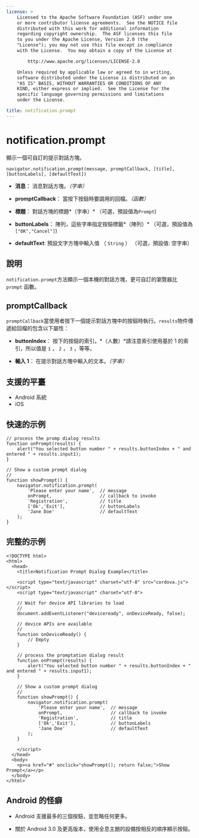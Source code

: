 ```yaml
---
license: >
    Licensed to the Apache Software Foundation (ASF) under one
    or more contributor license agreements.  See the NOTICE file
    distributed with this work for additional information
    regarding copyright ownership.  The ASF licenses this file
    to you under the Apache License, Version 2.0 (the
    "License"); you may not use this file except in compliance
    with the License.  You may obtain a copy of the License at

        http://www.apache.org/licenses/LICENSE-2.0

    Unless required by applicable law or agreed to in writing,
    software distributed under the License is distributed on an
    "AS IS" BASIS, WITHOUT WARRANTIES OR CONDITIONS OF ANY
    KIND, either express or implied.  See the License for the
    specific language governing permissions and limitations
    under the License.

title: notification.prompt
---
```


# notification.prompt

顯示一個可自訂的提示對話方塊。

    navigator.notification.prompt(message, promptCallback, [title], [buttonLabels], [defaultText])
    

*   **消息**： 消息對話方塊。*（字串）*

*   **promptCallback**： 當按下按鈕時要調用的回檔。*（函數）*

*   **標題**： 對話方塊的標題*（字串）* （可選，預設值為`Prompt`)

*   **buttonLabels**： 陣列，這些字串指定按鈕標籤*（陣列）* （可選，預設值為`["OK","Cancel"]`)

*   **defaultText**: 預設文字方塊中輸入值 （ `String` ） （可選，預設值: 空字串）

## 說明

`notification.prompt`方法顯示一個本機的對話方塊，更可自訂的瀏覽器比 `prompt` 函數。

## promptCallback

`promptCallback`當使用者按下一個提示對話方塊中的按鈕時執行。`results`物件傳遞給回檔的包含以下屬性：

*   **buttonIndex**： 按下的按鈕的索引。*（人數）*請注意索引使用基於 1 的索引，所以值是 `1` ， `2` ， `3` ，等等。

*   **輸入 1**： 在提示對話方塊中輸入的文本。*（字串）*

## 支援的平臺

*   Android 系統
*   iOS

## 快速的示例

    // process the promp dialog results
    function onPrompt(results) {
        alert("You selected button number " + results.buttonIndex + " and entered " + results.input1);
    }
    
    // Show a custom prompt dialog
    //
    function showPrompt() {
        navigator.notification.prompt(
            'Please enter your name',  // message
            onPrompt,                  // callback to invoke
            'Registration',            // title
            ['Ok','Exit'],             // buttonLabels
            'Jane Doe'                 // defaultText
        );
    }
    

## 完整的示例

    <!DOCTYPE html>
    <html>
      <head>
        <title>Notification Prompt Dialog Example</title>
    
        <script type="text/javascript" charset="utf-8" src="cordova.js"></script>
        <script type="text/javascript" charset="utf-8">
    
        // Wait for device API libraries to load
        //
        document.addEventListener("deviceready", onDeviceReady, false);
    
        // device APIs are available
        //
        function onDeviceReady() {
            // Empty
        }
    
        // process the promptation dialog result
        function onPrompt(results) {
            alert("You selected button number " + results.buttonIndex + " and entered " + results.input1);
        }
    
        // Show a custom prompt dialog
        //
        function showPrompt() {
            navigator.notification.prompt(
                'Please enter your name',  // message
                onPrompt,                  // callback to invoke
                'Registration',            // title
                ['Ok','Exit'],             // buttonLabels
                'Jane Doe'                 // defaultText
            );
        }
    
        </script>
      </head>
      <body>
        <p><a href="#" onclick="showPrompt(); return false;">Show Prompt</a></p>
      </body>
    </html>
    

## Android 的怪癖

*   Android 支援最多的三個按鈕，並忽略任何更多。

*   關於 Android 3.0 及更高版本，使用全息主題的設備按相反的順序顯示按鈕。